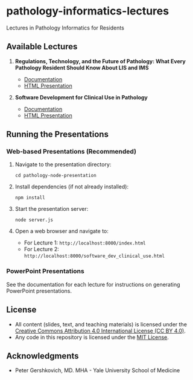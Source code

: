 # pathology-informatics-lectures

Lectures in Pathology Informatics for Residents

## Available Lectures

1. **Regulations, Technology, and the Future of Pathology: What Every Pathology Resident Should Know About LIS and IMS**
   - [Documentation](/docs/updated_outline.md)
   - [HTML Presentation](/pathology-node-presentation/index.html)

2. **Software Development for Clinical Use in Pathology**
   - [Documentation](/docs/software_dev_clinical_use.md)
   - [HTML Presentation](/pathology-node-presentation/software_dev_clinical_use.html)

## Running the Presentations

### Web-based Presentations (Recommended)

1. Navigate to the presentation directory:
   ```
   cd pathology-node-presentation
   ```

2. Install dependencies (if not already installed):
   ```
   npm install
   ```

3. Start the presentation server:
   ```
   node server.js
   ```

4. Open a web browser and navigate to:
   - For Lecture 1: `http://localhost:8000/index.html`
   - For Lecture 2: `http://localhost:8000/software_dev_clinical_use.html`

### PowerPoint Presentations

See the documentation for each lecture for instructions on generating PowerPoint presentations.

## License

- All content (slides, text, and teaching materials) is licensed under the [Creative Commons Attribution 4.0 International License (CC BY 4.0)](https://creativecommons.org/licenses/by/4.0/).
- Any code in this repository is licensed under the [MIT License](LICENSE).

## Acknowledgments

- Peter Gershkovich, MD. MHA - Yale University School of Medicine
